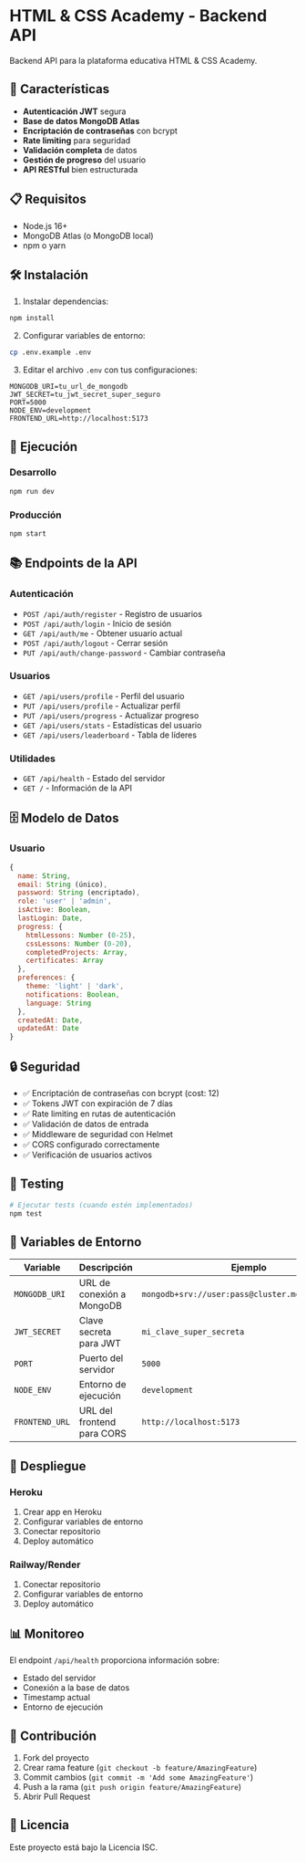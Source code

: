 # HTML & CSS Academy - Backend API

Backend API para la plataforma educativa HTML & CSS Academy.

## 🚀 Características

- **Autenticación JWT** segura
- **Base de datos MongoDB Atlas**
- **Encriptación de contraseñas** con bcrypt
- **Rate limiting** para seguridad
- **Validación completa** de datos
- **Gestión de progreso** del usuario
- **API RESTful** bien estructurada

## 📋 Requisitos

- Node.js 16+
- MongoDB Atlas (o MongoDB local)
- npm o yarn

## 🛠️ Instalación

1. Instalar dependencias:
```bash
npm install
```

2. Configurar variables de entorno:
```bash
cp .env.example .env
```

3. Editar el archivo `.env` con tus configuraciones:
```env
MONGODB_URI=tu_url_de_mongodb
JWT_SECRET=tu_jwt_secret_super_seguro
PORT=5000
NODE_ENV=development
FRONTEND_URL=http://localhost:5173
```

## 🚀 Ejecución

### Desarrollo
```bash
npm run dev
```

### Producción
```bash
npm start
```

## 📚 Endpoints de la API

### Autenticación
- `POST /api/auth/register` - Registro de usuarios
- `POST /api/auth/login` - Inicio de sesión
- `GET /api/auth/me` - Obtener usuario actual
- `POST /api/auth/logout` - Cerrar sesión
- `PUT /api/auth/change-password` - Cambiar contraseña

### Usuarios
- `GET /api/users/profile` - Perfil del usuario
- `PUT /api/users/profile` - Actualizar perfil
- `PUT /api/users/progress` - Actualizar progreso
- `GET /api/users/stats` - Estadísticas del usuario
- `GET /api/users/leaderboard` - Tabla de líderes

### Utilidades
- `GET /api/health` - Estado del servidor
- `GET /` - Información de la API

## 🗄️ Modelo de Datos

### Usuario
```javascript
{
  name: String,
  email: String (único),
  password: String (encriptado),
  role: 'user' | 'admin',
  isActive: Boolean,
  lastLogin: Date,
  progress: {
    htmlLessons: Number (0-25),
    cssLessons: Number (0-20),
    completedProjects: Array,
    certificates: Array
  },
  preferences: {
    theme: 'light' | 'dark',
    notifications: Boolean,
    language: String
  },
  createdAt: Date,
  updatedAt: Date
}
```

## 🔒 Seguridad

- ✅ Encriptación de contraseñas con bcrypt (cost: 12)
- ✅ Tokens JWT con expiración de 7 días
- ✅ Rate limiting en rutas de autenticación
- ✅ Validación de datos de entrada
- ✅ Middleware de seguridad con Helmet
- ✅ CORS configurado correctamente
- ✅ Verificación de usuarios activos

## 🧪 Testing

```bash
# Ejecutar tests (cuando estén implementados)
npm test
```

## 📝 Variables de Entorno

| Variable | Descripción | Ejemplo |
|----------|-------------|---------|
| `MONGODB_URI` | URL de conexión a MongoDB | `mongodb+srv://user:pass@cluster.mongodb.net/db` |
| `JWT_SECRET` | Clave secreta para JWT | `mi_clave_super_secreta` |
| `PORT` | Puerto del servidor | `5000` |
| `NODE_ENV` | Entorno de ejecución | `development` |
| `FRONTEND_URL` | URL del frontend para CORS | `http://localhost:5173` |

## 🚀 Despliegue

### Heroku
1. Crear app en Heroku
2. Configurar variables de entorno
3. Conectar repositorio
4. Deploy automático

### Railway/Render
1. Conectar repositorio
2. Configurar variables de entorno
3. Deploy automático

## 📊 Monitoreo

El endpoint `/api/health` proporciona información sobre:
- Estado del servidor
- Conexión a la base de datos
- Timestamp actual
- Entorno de ejecución

## 🤝 Contribución

1. Fork del proyecto
2. Crear rama feature (`git checkout -b feature/AmazingFeature`)
3. Commit cambios (`git commit -m 'Add some AmazingFeature'`)
4. Push a la rama (`git push origin feature/AmazingFeature`)
5. Abrir Pull Request

## 📄 Licencia

Este proyecto está bajo la Licencia ISC.